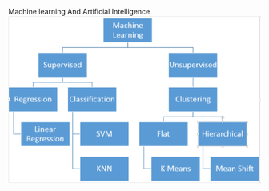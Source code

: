 
<h>Machine learning And Artificial Intelligence</h>
![Alt text](ml_hierarchy.PNG?raw=true "Optional Title")
